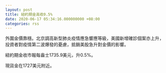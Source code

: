 ```yaml
---
layout: post
title: 紐約期金高收0.5%
date: 2020-06-17 05:34:16.000000000 +08:00
categories: rss
---
```


外圍金價靠穩。北京調高新型肺炎疫情應急響應等級，美國新增確診個案亦上升，投資者對疫情第二波爆發的憂慮，抵銷美股急升對金價的影響。

紐約期金收市報每盎士1735.9美元，升0.5%。

現貨金在1727美元附近。

